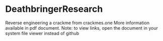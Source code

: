 # DeathbringerResearch
Reverse engineering a crackme from crackmes.one
More information available in pdf document. Note: to view links, open the document in your system file viewer instead of github
